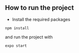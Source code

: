 ## How to run the project

- Install the required packages

```
npm install
```

and run the project with

```
expo start
```
